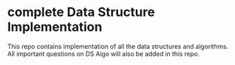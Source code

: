 # complete Data Structure Implementation
This repo contains implementation of all the data structures and algorithms. All important questions on DS Algo will also be added in this repo.
